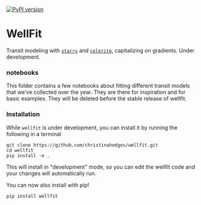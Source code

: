 [![PyPI version](https://badge.fury.io/py/wellfit.svg)](https://badge.fury.io/py/wellfit)

# WellFit

Transit modeling with [`starry`](https://rodluger.github.io/starry/) and [`celerite`](https://celerite.readthedocs.io/en/stable/), capitalizing on gradients. Under development.

### notebooks

This folder contains a few notebooks about fitting different transit models that we've collected over the year. They are there for inspiration and for basic examples. They will be deleted before the stable release of wellfit.

### Installation

While `wellfit` is under development, you can install it by running the following in a terminal

```
git clone https://github.com/christinahedges/wellfit.git
cd wellfit
pip install -e .
```

This will install in "development" mode, so you can edit the wellfit code and your changes will automatically run.


You can now also install with pip!

```
pip install wellfit
```
